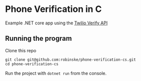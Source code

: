# Phone Verification in C

Example .NET core app using the [Twilio Verify API](https://www.twilio.com/docs/verify)

## Running the program

Clone this repo

```
git clone git@github.com:robinske/phone-verification-cs.git
cd phone-verification-cs
```

Run the project with `dotnet run` from the console.
